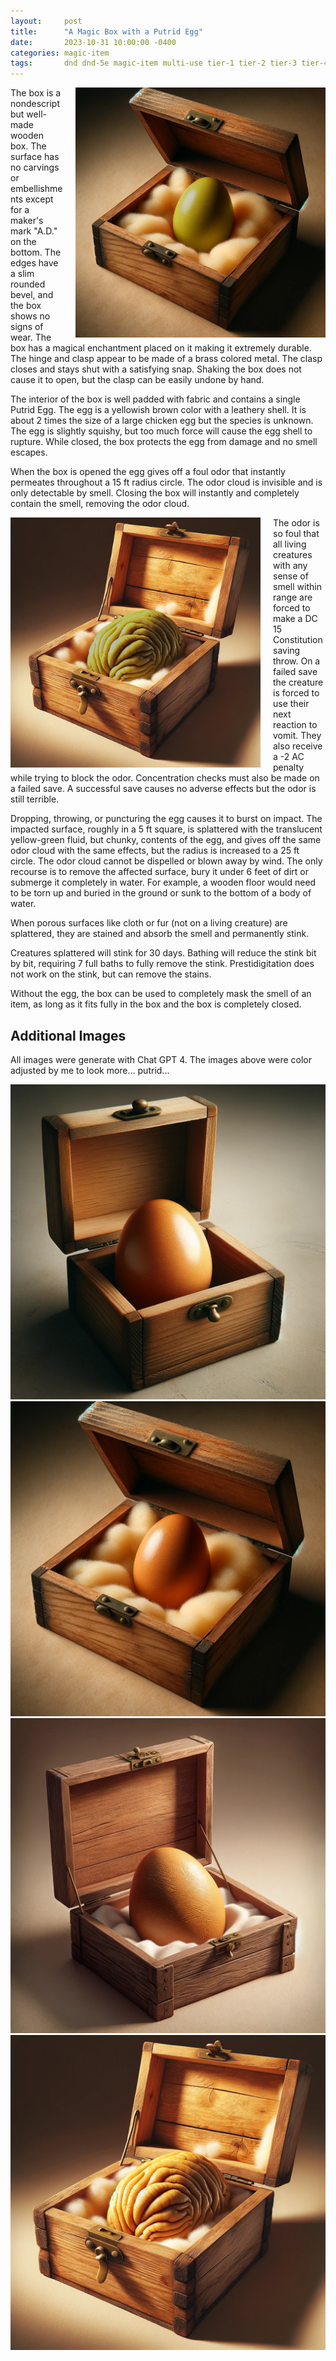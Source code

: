 ```yaml
---
layout:     post
title:      "A Magic Box with a Putrid Egg"
date:       2023-10-31 10:00:00 -0400
categories: magic-item
tags:       dnd dnd-5e magic-item multi-use tier-1 tier-2 tier-3 tier-4
---
```


<style>
    .image-left {
        display: block;
        float: left;
        width: 400px;
        padding-right: 20px
    }

    .image-right {
        display: block;
        float: right;
        width: 400px;
        padding-left: 20px
    }
</style>

<a href="/assets/images/magic-box-with-putrid-egg/box-01.png" class="image-right">
    <img src="/assets/images/magic-box-with-putrid-egg/box-01.png" alt="The Magic Box with a Putrid Egg inside" />
</a>

The box is a nondescript but well-made wooden box. The surface has no carvings or embellishments except for a maker's mark "A.D." on the bottom.  The edges have a slim rounded bevel, and the box shows no signs of wear. The box has a magical enchantment placed on it making it extremely durable.  The hinge and clasp appear to be made of a brass colored metal. The clasp closes and stays shut with a satisfying snap. Shaking the box does not cause it to open, but the clasp can be easily undone by hand.

The interior of the box is well padded with fabric and contains a single Putrid Egg. The egg is a yellowish brown color with a leathery shell. It is about 2 times the size of a large chicken egg but the species is unknown. The egg is slightly squishy, but too much force will cause the egg shell to rupture. While closed, the box protects the egg from damage and no smell escapes.

When the box is opened the egg gives off a foul odor that instantly permeates throughout a 15 ft radius circle. The odor cloud is invisible and is only detectable by smell. Closing the box will instantly and completely contain the smell, removing the odor cloud.

<a href="/assets/images/magic-box-with-putrid-egg/box-02.png" class="image-left">
    <img src="/assets/images/magic-box-with-putrid-egg/box-02.png" alt="Alternate image of the Magic Box with a Putrid Egg inside" />
</a>

The odor is so foul that all living creatures with any sense of smell within range are forced to make a DC 15 Constitution saving throw. On a failed save the creature is forced to use their next reaction to vomit. They also receive a -2 AC penalty while trying to block the odor. Concentration checks must also be made on a failed save. A successful save causes no adverse effects but the odor is still terrible.

Dropping, throwing, or puncturing the egg causes it to burst on impact. The impacted surface, roughly in a 5 ft square, is splattered with the translucent yellow-green fluid, but chunky, contents of the egg, and gives off the same odor cloud with the same effects, but the radius is increased to a 25 ft circle. The odor cloud cannot be dispelled or blown away by wind. The only recourse is to remove the affected surface, bury it under 6 feet of dirt or submerge it completely in water. For example, a wooden floor would need to be torn up and buried in the ground or sunk to the bottom of a body of water.

When porous surfaces like cloth or fur (not on a living creature) are splattered, they are stained and absorb the smell and permanently stink.

Creatures splattered will stink for 30 days. Bathing will reduce the stink bit by bit, requiring 7 full baths to fully remove the stink. Prestidigitation does not work on the stink, but can remove the stains.

Without the egg, the box can be used to completely mask the smell of an item, as long as it fits fully in the box and the box is completely closed.

## Additional Images

All images were generate with Chat GPT 4. The images above were color adjusted by me to look more... putrid...

![Source image for the Magic Box with a Putrid Egg inside](/assets/images/magic-box-with-putrid-egg/box-source-01.png)
![Source image for the Magic Box with a Putrid Egg inside](/assets/images/magic-box-with-putrid-egg/box-source-02.png)
![Source image for the Magic Box with a Putrid Egg inside](/assets/images/magic-box-with-putrid-egg/box-source-03.png)
![Source image for the Magic Box with a Putrid Egg inside](/assets/images/magic-box-with-putrid-egg/box-source-04.png)